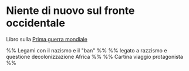 # Niente di nuovo sul fronte occidentale
Libro sulla [Prima guerra mondiale](Prima%20guerra%20mondiale.md)

%% Legami con il nazismo e il "ban" %%
%% legato a razzismo e questione decolonizzazione Africa %%
%% Cartina viaggio protagonista %%